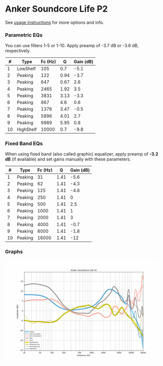 # Anker Soundcore Life P2
See [usage instructions](https://github.com/jaakkopasanen/AutoEq#usage) for more options and info.

### Parametric EQs
You can use filters 1-5 or 1-10. Apply preamp of -3.7 dB or -3.6 dB, respectively.

|   # | Type      |   Fc (Hz) |    Q |   Gain (dB) |
|-----|-----------|-----------|------|-------------|
|   1 | LowShelf  |       105 | 0.7  |        -5.1 |
|   2 | Peaking   |       122 | 0.94 |        -3.7 |
|   3 | Peaking   |       647 | 0.67 |         2.6 |
|   4 | Peaking   |      2465 | 1.92 |         3.5 |
|   5 | Peaking   |      3831 | 3.13 |        -3.3 |
|   6 | Peaking   |       867 | 4.6  |         0.6 |
|   7 | Peaking   |      1376 | 3.47 |        -0.5 |
|   8 | Peaking   |      5896 | 4.01 |         2.7 |
|   9 | Peaking   |      9989 | 5.95 |         0.8 |
|  10 | HighShelf |     10000 | 0.7  |        -9.8 |

### Fixed Band EQs
When using fixed band (also called graphic) equalizer, apply preamp of **-3.2 dB** (if available) and set gains manually with these parameters.

|   # | Type    |   Fc (Hz) |    Q |   Gain (dB) |
|-----|---------|-----------|------|-------------|
|   1 | Peaking |        31 | 1.41 |        -5.6 |
|   2 | Peaking |        62 | 1.41 |        -4.3 |
|   3 | Peaking |       125 | 1.41 |        -4.8 |
|   4 | Peaking |       250 | 1.41 |         0   |
|   5 | Peaking |       500 | 1.41 |         2.5 |
|   6 | Peaking |      1000 | 1.41 |         1   |
|   7 | Peaking |      2000 | 1.41 |         3   |
|   8 | Peaking |      4000 | 1.41 |        -0.7 |
|   9 | Peaking |      8000 | 1.41 |        -1.8 |
|  10 | Peaking |     16000 | 1.41 |       -12   |

### Graphs
![](./Anker%20Soundcore%20Life%20P2.png)
